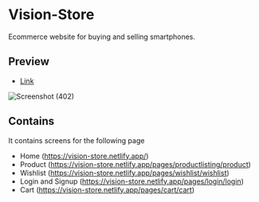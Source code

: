 # Vision-Store
Ecommerce website for buying and selling smartphones.

## Preview
- [Link](https://vision-store.netlify.app/)

![Screenshot (402)](https://user-images.githubusercontent.com/88649934/154896094-69e1b0eb-c6c0-4439-8c3b-15bb2219dda1.png)

## Contains
It contains screens for the following page
- Home (https://vision-store.netlify.app/)
- Product (https://vision-store.netlify.app/pages/productlisting/product)
- Wishlist (https://vision-store.netlify.app/pages/wishlist/wishlist)
- Login and Signup (https://vision-store.netlify.app/pages/login/login)
- Cart (https://vision-store.netlify.app/pages/cart/cart)
